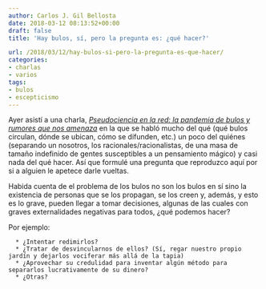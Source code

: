 ```yaml
---
author: Carlos J. Gil Bellosta
date: 2018-03-12 08:13:52+00:00
draft: false
title: 'Hay bulos, sí, pero la pregunta es: ¿qué hacer?'

url: /2018/03/12/hay-bulos-si-pero-la-pregunta-es-que-hacer/
categories:
- charlas
- varios
tags:
- bulos
- escepticismo
---
```


Ayer asistí a una charla, [_Pseudociencia en la red: la pandemia de bulos y rumores que nos amenaza_](http://www.escepticos.es/node/5544) en la que se habló mucho del qué (qué bulos circulan, dónde se ubican, cómo se difunden, etc.) un poco del quiénes (separando un nosotros, los racionales/racionalistas, de una masa de tamaño indefinido de gentes susceptibles a un pensamiento mágico) y casi nada del qué hacer. Así que formulé una pregunta que reproduzco aquí por si a alguien le apetece darle vueltas.

Habida cuenta de el problema de los bulos no son los bulos en sí sino la existencia de personas que se los propagan, se los creen y, además, y esto es lo grave, pueden llegar a tomar decisiones, algunas de las cuales con graves externalidades negativas para todos, ¿qué podemos hacer?

Por ejemplo:




	  * ¿Intentar redimirlos?
	  * ¿Tratar de desvincularnos de ellos? (Sí, regar nuestro propio jardín y dejarlos vociferar más allá de la tapia)
	  * ¿Aprovechar su credulidad para inventar algún método para separarlos lucrativamente de su dinero?
	  * ¿Otras?

